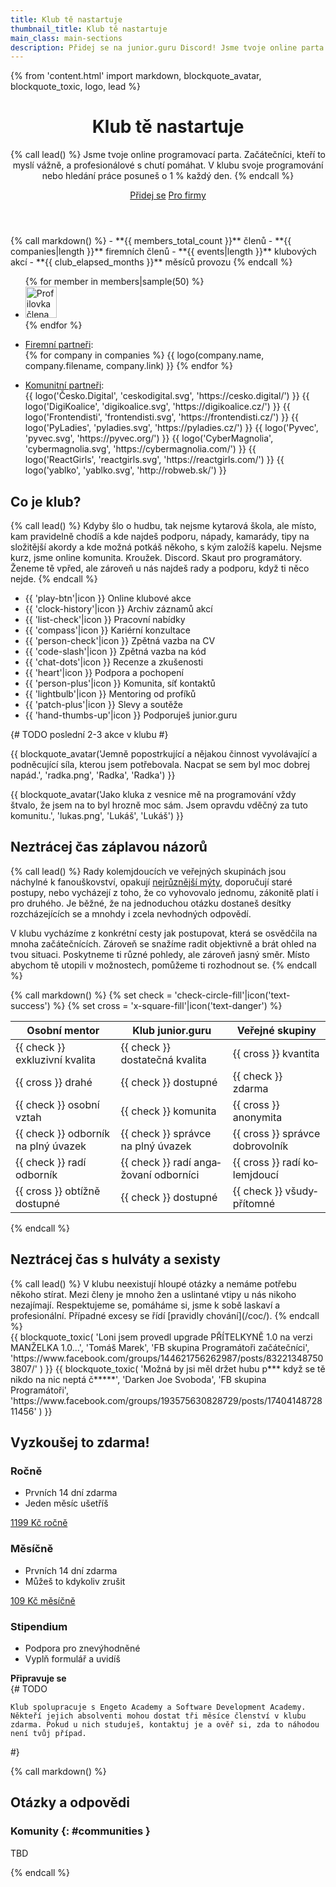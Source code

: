 ```yaml
---
title: Klub tě nastartuje
thumbnail_title: Klub tě nastartuje
main_class: main-sections
description: Přidej se na junior.guru Discord! Jsme tvoje online parta začátečníků, kteří to myslí vážně, a profesionálů s chutí pomáhat. Svoje programování nebo hledání práce posuneš o 1 % každý den.
---
```

{% from 'content.html' import markdown, blockquote_avatar, blockquote_toxic, logo, lead %}

<header class="masthead"><div class="masthead-content">
<h1>Klub tě nastartuje</h1>

{% call lead() %}
Jsme tvoje online programovací parta. Začátečníci, kteří to myslí vážně, a profesionálové s chutí pomáhat. V klubu svoje programování nebo hledání práce posuneš o 1 % každý den.
{% endcall %}

<a class="masthead-button primary" href="#pricing">Přidej se</a>
<a class="masthead-button secondary" href="{{ 'hire-juniors/'|url }}">Pro firmy</a>
</div></header>

<div class="numbers">
{% call markdown() %}
- **{{ members_total_count }}** členů
- **{{ companies|length }}** firemních členů
- **{{ events|length }}** klubových akcí
- **{{ club_elapsed_months }}** měsíců provozu
{% endcall %}
</div>

<div class="members">
    <ul class="members-list">
        {% for member in members|sample(50) %}
        <li class="members-item">
            <img width="50" height="50" class="members-image" src="{{ ('static/' + member.avatar_path)|url }}" alt="Profilovka člena {{ member.id }}">
        </li>
        {% endfor %}
    </ul>
</div>

<ul class="logos">
    <li class="logos-item logos-caption">
        <a href="{{ 'hire-juniors/'|url }}">Firemní partneři</a>:
    </li>
    {% for company in companies %}
        {{ logo(company.name, company.filename, company.link) }}
    {% endfor %}
</ul>
<ul class="logos grayscale">
    <li class="logos-item logos-caption">
        <a href="#communities">Komunitní partneři</a>:
    </li>
    {{ logo('Česko.Digital', 'ceskodigital.svg', 'https://cesko.digital/') }}
    {{ logo('DigiKoalice', 'digikoalice.svg', 'https://digikoalice.cz/') }}
    {{ logo('Frontendisti', 'frontendisti.svg', 'https://frontendisti.cz/') }}
    {{ logo('PyLadies', 'pyladies.svg', 'https://pyladies.cz/') }}
    {{ logo('Pyvec', 'pyvec.svg', 'https://pyvec.org/') }}
    {{ logo('CyberMagnolia', 'cybermagnolia.svg', 'https://cybermagnolia.com/') }}
    {{ logo('ReactGirls', 'reactgirls.svg', 'https://reactgirls.com/') }}
    {{ logo('yablko', 'yablko.svg', 'http://robweb.sk/') }}
</ul>

<section>

<h2>Co je klub?</h2>
{% call lead() %}
Kdyby šlo o hudbu, tak nejsme kytarová škola, ale místo, kam pravidelně chodíš a kde najdeš podporu, nápady, kamarády, tipy na složitější akordy a kde možná potkáš někoho, s kým založíš kapelu. Nejsme kurz, jsme online komunita. Kroužek. Discord. Skaut pro programátory. Ženeme tě vpřed, ale zároveň u nás najdeš rady a podporu, když ti něco nejde.
{% endcall %}
<div class="margin-standout"><div class="icons">
    <ul class="icons-list">
        <li class="icons-item">
            {{ 'play-btn'|icon }}
            Online klubové akce
        </li>
        <li class="icons-item">
            {{ 'clock-history'|icon }}
            Archiv záznamů akcí
        </li>
        <li class="icons-item">
            {{ 'list-check'|icon }}
            Pracovní nabídky
        </li>
        <li class="icons-item">
            {{ 'compass'|icon }}
            Kariérní konzultace
        </li>
        <li class="icons-item">
            {{ 'person-check'|icon }}
            Zpětná vazba na&nbsp;CV
        </li>
        <li class="icons-item">
            {{ 'code-slash'|icon }}
            Zpětná vazba na&nbsp;kód
        </li>
        <li class="icons-item">
            {{ 'chat-dots'|icon }}
            Recenze a&nbsp;zkušenosti
        </li>
        <li class="icons-item">
            {{ 'heart'|icon }}
            Podpora a&nbsp;pochopení
        </li>
        <li class="icons-item">
            {{ 'person-plus'|icon }}
            Komunita, síť&nbsp;kontaktů
        </li>
        <li class="icons-item">
            {{ 'lightbulb'|icon }}
            Mentoring od&nbsp;profíků
        </li>
        <li class="icons-item">
            {{ 'patch-plus'|icon }}
            Slevy a&nbsp;soutěže
        </li>
        <li class="icons-item">
            {{ 'hand-thumbs-up'|icon }}
            Podporuješ junior.guru
        </li>
    </ul>
</div></div>

{#
    TODO poslední 2-3 akce v klubu
#}

<div class="blockquotes-2">
{{ blockquote_avatar('Jemně popostrkující a nějakou činnost vyvolávající a podněcující síla, kterou jsem potřebovala. Nacpat se sem byl moc dobrej napád.', 'radka.png', 'Radka', 'Radka') }}

{{ blockquote_avatar('Jako kluka z vesnice mě na programování vždy štvalo, že jsem na to byl hrozně moc sám. Jsem opravdu vděčný za tuto komunitu.', 'lukas.png', 'Lukáš', 'Lukáš') }}
</div>

</section>
<div class="section-background gray-white"><section>

<h2>Neztrácej čas záplavou názorů</h2>

{% call lead() %}
Rady kolemjdoucích ve veřejných skupinách jsou náchylné k fanouškovství, opakují [nejrůznější mýty](/motivation/#myths), doporučují staré postupy, nebo vycházejí z toho, že co vyhovovalo jednomu, zákonitě platí i pro druhého. Je běžné, že na jednoduchou otázku dostaneš desítky rozcházejících se a mnohdy i zcela nevhodných odpovědí.

V klubu vycházíme z konkrétní cesty jak postupovat, která se osvědčila na mnoha začátečnících. Zároveň se snažíme radit objektivně a brát ohled na tvou situaci. Poskytneme ti různé pohledy, ale zároveň jasný směr. Místo abychom tě utopili v možnostech, pomůžeme ti rozhodnout se.
{% endcall %}

<div class="margin-standout"><div class="comparison">
{% call markdown() %}
{% set check = 'check-circle-fill'|icon('text-success') %}
{% set cross = 'x-square-fill'|icon('text-danger') %}

| Osobní mentor                       | Klub junior.guru                                | Veřejné skupiny                      |
|-------------------------------------|-------------------------------------------------|--------------------------------------|
| {{ check }} exkluzivní kvalita      | {{ check }} dostatečná kvalita                  | {{ cross }} kvantita                 |
| {{ cross }} drahé                   | {{ check }} dostupné                            | {{ check }} zdarma                   |
| {{ check }} osobní vztah            | {{ check }} komunita                            | {{ cross }} anonymita                |
| {{ check }} odborník na plný úvazek | {{ check }} správce na plný úvazek              | {{ cross }} správce dobro&shy;volník |
| {{ check }} radí odborník           | {{ check }} radí anga&shy;žo&shy;vaní odborníci | {{ cross }} radí ko&shy;lemjdoucí    |
| {{ cross }} obtížně dostupné        | {{ check }} dostupné                            | {{ check }} všudy&shy;přítomné       |
{% endcall %}
</div></div>

</section></div>
<section>

<h2>Neztrácej čas s hulváty a sexisty</h2>
{% call lead() %}
V klubu neexistují hloupé otázky a nemáme potřebu někoho stírat. Mezi členy je mnoho žen a uslintané vtipy u nás nikoho nezajímají. Respektujeme se, pomáháme si, jsme k sobě laskaví a profesionální. Případné excesy se řídí [pravidly chování](/coc/).
{% endcall %}
<div class="blockquotes-2">
{{
    blockquote_toxic(
        'Loni jsem provedl upgrade PŘÍTELKYNĚ 1.0 na verzi MANŽELKA 1.0…',
        'Tomáš Marek',
        'FB skupina Programátoři začátečníci',
        'https://www.facebook.com/groups/144621756262987/posts/832213487503807/'
    )
}}
{{
    blockquote_toxic(
        'Možná by jsi měl držet hubu p*** když se tě nikdo na nic neptá č*****',
        'Darken Joe Svoboda',
        'FB skupina Programátoři',
        'https://www.facebook.com/groups/193575630828729/posts/1740414872811456'
    )
}}
</div>

</section>
<div id="pricing" class="section-background yellow-light"><section>

<div class="pricing-container">
    <h2>Vyzkoušej to zdarma!</h2>
    <div class="pricing">
        <div class="pricing-block">
            <h3 class="pricing-heading">Ročně</h3>
            <ul class="pricing-benefits">
                <li class="pricing-benefits-item">Prvních 14 dní zdarma</li>
                <li class="pricing-benefits-item">Jeden měsíc ušetříš</li>
            </ul>
            <a class="pricing-button" href="https://juniorguru.memberful.com/checkout?plan=59574">1199 Kč ročně</a>
        </div>
        <div class="pricing-block">
            <h3 class="pricing-heading">Měsíčně</h3>
            <ul class="pricing-benefits">
                <li class="pricing-benefits-item">Prvních 14 dní zdarma</li>
                <li class="pricing-benefits-item">Můžeš to kdykoliv zrušit</li>
            </ul>
            <a class="pricing-button" href="https://juniorguru.memberful.com/checkout?plan=59515">109 Kč měsíčně</a>
        </div>
        <div class="pricing-block">
            <h3 class="pricing-heading">Stipendium</h3>
            <ul class="pricing-benefits">
                <li class="pricing-benefits-item">Podpora pro znevýhodněné</li>
                <li class="pricing-benefits-item">Vyplň formulář a uvidíš</li>
            </ul>
            <strong class="pricing-button disabled">Připravuje se</strong>
        </div>
    </div>
</div>
{#
    TODO

    Klub spolupracuje s Engeto Academy a Software Development Academy. Někteří jejich absolventi mohou dostat tři měsíce členství v klubu zdarma. Pokud u nich studuješ, kontaktuj je a ověř si, zda to náhodou není tvůj případ.
#}

</section></div>
<section>
{% call markdown() %}

## Otázky a odpovědi

### Komunity {: #communities }

TBD

{% endcall %}
</section>
